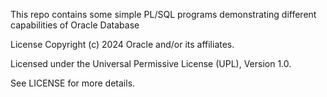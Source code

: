 This repo contains some simple PL/SQL programs demonstrating different capabilities of Oracle Database

License
Copyright (c) 2024 Oracle and/or its affiliates.

Licensed under the Universal Permissive License (UPL), Version 1.0.

See LICENSE for more details.
